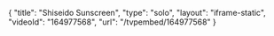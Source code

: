 {
    "title": "Shiseido Sunscreen",
    "type": "solo",
    "layout": "iframe-static",
    "videoId": "164977568",
    "url": "\/tvpembed\/164977568"
}